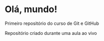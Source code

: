 # Olá, mundo!
 Primeiro repositório do curso de Git e GitHub

Repositório criado durante uma aula ao vivo